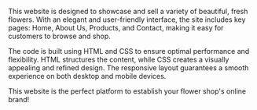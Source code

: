 This website is designed to showcase and sell a variety of beautiful, fresh flowers. With an elegant and user-friendly interface, the site includes key pages: Home, About Us, Products, and Contact, making it easy for customers to browse and shop.

The code is built using HTML and CSS to ensure optimal performance and flexibility. HTML structures the content, while CSS creates a visually appealing and refined design. The responsive layout guarantees a smooth experience on both desktop and mobile devices.

This website is the perfect platform to establish your flower shop's online brand!

